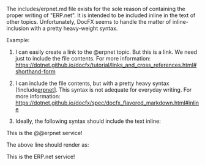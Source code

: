 The includes/erpnet.md file exists for the sole reason of containing the proper writing of "ERP.net".
It is intended to be included inline in the text of other topics.
Unfortunately, DocFX seems to handle the matter of inline-inclusion with a pretty heavy-weight syntax.

Example:
1. I can easily create a link to the @erpnet topic. But this is a link. We need just to include the file contents.
For more information:
<https://dotnet.github.io/docfx/tutorial/links_and_cross_references.html#shorthand-form>

2. I can include the file contents, but with a pretty heavy syntax [!include[erpnet](~/includes/erpnet.md)]. This syntax is not adequate for everyday writing.
For more information:
<https://dotnet.github.io/docfx/spec/docfx_flavored_markdown.html#inline>

3. Ideally, the following syntax should include the text inline:

This is the @@erpnet service!

The above line should render as:

This is the ERP.net service!
